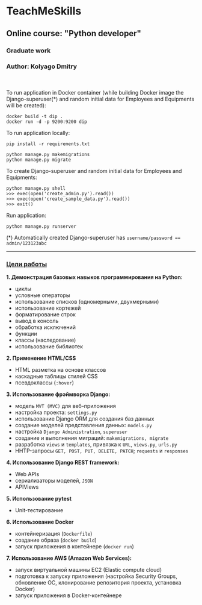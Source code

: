 # TeachMeSkills
## Online course: "Python developer"
### Graduate work
### Author: Kolyago Dmitry

<br><br>
To run application in Docker container (while building Docker image
the Django-superuser(*) and random initial data for Employees and Equipments will be created):

```
docker build -t dip .
docker run -d -p 9200:9200 dip
```

To run application locally:
```
pip install -r requirements.txt

python manage.py makemigrations
python manage.py migrate
```
To create Django-superuser and random initial data for Employees and Equipments:
```
python manage.py shell
>>> exec(open('create_admin.py').read())
>>> exec(open('create_sample_data.py').read())
>>> exit()
```

Run application:
```
python manage.py runserver
```
(*) Automatically created Django-superuser has `username/password == admin/123123abc`

--------------------------------------------------------------------------------
### <u>Цели работы</u>
<b>1. Демонстрация базовых навыков программирования на Python:</b>
* циклы
* условные операторы
* использование списков (одномерными, двухмерными)
* использование кортежей
* форматирование строк
* вывод в консоль
* обработка исключений
* функции
* классы (наследование)
* использование библиотек

<b>2. Применение HTML/СSS</b>
* HTML разметка на основе классов
* каскадные таблицы стилей CSS
* псевдоклассы (`:hover`)

<b>3. Использование фрэймворка Django:</b>
* модель `MVT (MVC)` для веб-приложения
* настройка проекта: `settings.py`
* использование Django ORM для создания баз данных
* создание моделей представления данных: `models.py`
* настройка `Django Administration`, `superuser`
* создание и выполнения миграций: `makemigrations, migrate`
* разработка `views` и `templates`, привязка к `URL`, `views.py`, `urls.py`
* HHTP-запросы `GET, POST, PUT, DELETE, PATCH`; `requests` и `responses`

<b>4. Использование Django REST framework:</b>
* Web APIs
* сериализаторы моделей, `JSON`
* APIViews

<b>5. Использование pytest </b>
* Unit-тестирование

<b>6. Использование Docker </b>
* контейнеризация (`Dockerfile`)
* создание образа (`docker build`)
* запуск приложения в контейнере (`docker run`)

<b>7. Использование AWS (Amazon Web Services):</b>
* запуск виртуальной машины EC2 (Elastic compute cloud)
* подготовка к запуску приложения (настройка Security Groups, обновление ОС, клонирование репозитория проекта, установка Docker)
* запуск приложения в Docker-контейнере